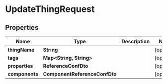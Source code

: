 

# UpdateThingRequest


## Properties

| Name | Type | Description | Notes |
|------------ | ------------- | ------------- | -------------|
|**thingName** | **String** |  |  [optional] |
|**tags** | **Map&lt;String, String&gt;** |  |  [optional] |
|**properties** | **ReferenceConfDto** |  |  [optional] |
|**components** | **ComponentReferenceConfDto** |  |  [optional] |



